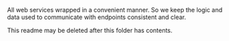 All web services wrapped in a convenient manner. So we keep the logic and data used to communicate with endpoints consistent and clear.

This readme may be deleted after this folder has contents.
